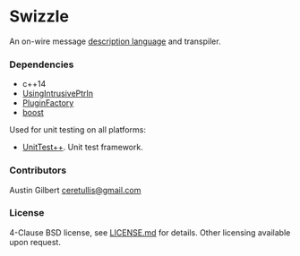 # Swizzle

An on-wire message [description language](_docs/SwizzleLanguage.md) and transpiler.

### Dependencies 

- c++14
- [UsingIntrusivePtrIn](https://github.com/paxos1977/UsingIntrusivePtrIn)
- [PluginFactory](https://github.com/paxos1977/PluginFactory)
- [boost](http://boost.org)

Used for unit testing on all platforms:

- [UnitTest++](https://github.com/unittest-cpp/unittest-cpp). Unit test framework.

### Contributors 

Austin Gilbert <ceretullis@gmail.com>

### License

4-Clause BSD license, see [LICENSE.md](LICENSE.md) for details. Other licensing available upon request. 
